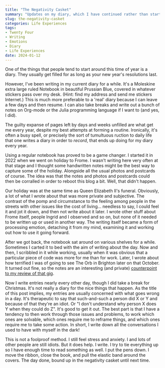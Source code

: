```yaml
---
title: "The Negativity Casket"
summary: "Updates on my diary, which I have continued rather than starting this month. Sometimes you can't write because you haven't done the things you like to write about. Sometimes you can't write because you don't feel you can articulate things correctly. I write anyway most of the time."
slug: the-negativity-casket
categories: Life Experiences
tags:
- Twenty Four
- Writing
- Emotions
- Diary
- Life Experiences
date: 2024-01-12
---
```

One of the things that people tend to start around this time of year is a diary. They usually get filled for as long as your new year's resolutions last. 

However, I've been writing in my current diary for a while. It's a Moleskine extra large ruled Notebook in beautiful Prussian Blue, covered in whatever stickers pass over my desk. (Hint: find my address and send me stickers Internet.) This is much more preferable to a 'real' diary because I can leave a few days and then resume. I can also take breaks and write out a bunch of notes on Org-mode or the Julia programming language if I want to (and yes, I did).

The guilty expanse of pages left by days and weeks unfilled are what get me every year, despite my best attempts at forming a routine. Ironically, it's often a busy spell, or precisely the sort of tumultuous ruction to daily life that one writes a diary in order to *record*, that ends up doing for my diary every year.

Using a regular notebook has proved to be a game changer. I started it in 2022 when we went on holiday to Frome. I wasn't writing here very often at that stage and I thought some handwritten notes might be the best way to capture some of the holiday. Alongside all the usual photos and postcards of course. The idea was that the notes and photos and postcards could then be corralled in order to reboot this blog a bit. Well, that didn't happen. 

Our holiday was at the same time as Queen Elizabeth II's funeral. Obviously, a lot of what I wrote about that was more private and subjective. The contrast of the pomp and circumstance to the feeling among people in the streets with other issues like the cost of living... needless to say, I could feel it and jot it down, and then not write about it later. I wrote other stuff about Frome itself, people Ingrid and I observed and so on, but none of it needed to be written up or used in another way. The writing itself became a form of processing emotion, detaching it from my mind, examining it and working out how to use it going forward.

After we got back, the notebook sat around on various shelves for a while. Sometimes I carted it to bed with the aim of writing about the day. Now and then, I scribbled in it while working, usually when it was obvious that a particular piece of code was more for me than for work. Later, I wrote about how terrified I was of going to see The Orb in Brighton later on that October. It turned out fine, so the notes are an interesting (and private) [counterpoint to my review of that gig](/the-orb-live-at-brighton-concord-2).

Now I write entries nearly every other day, though I did take a break for Christmas. It's not really a diary for the nice things that happen. As the title of this post implies, my entries are usually concerned with what goes wrong in a day. It's therapeutic to say that such-and-such a person did X or Y and because of that they're an idiot. Or "I don't understand why person X does Y when they could do Z". It's good to get it out. The best part is that I have a tendency to then work through those issues and problems, to work which ones are solvable, which ones require me to reframe things, and which ones require me to take some action. In short, I write down all the conversations I used to have with myself in the dark!

This is not a foolproof method. I still feel stress and anxiety. I and lots of other people are still idiots. But it does help. I write. I try to tie everything up so I have enough time to read something as well. I put the pens down. I move the ribbon, close the book, and pull the elastic band around the covers. The day done, bound up in the negativity casket until next time.


